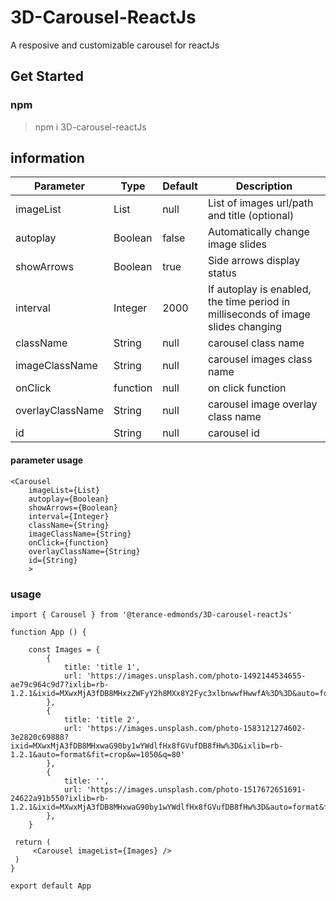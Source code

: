 # 3D-Carousel-ReactJs

A resposive and customizable carousel for reactJs

## Get Started

### npm
> npm i 3D-carousel-reactJs

## information

| Parameter        | Type     | Default | Description                                                                      |
|------------------|----------|---------|----------------------------------------------------------------------------------|
| imageList        | List     | null    | List of images url/path and title (optional)                                     |
| autoplay         | Boolean  | false   | Automatically change image slides                                                |
| showArrows       | Boolean  | true    | Side arrows display status                                                       |
| interval         | Integer  | 2000    | If autoplay is enabled, the time period in milliseconds of image slides changing |
| className        | String   | null    | carousel class name                                                              |
| imageClassName   | String   | null    | carousel images class name                                                       |
| onClick          | function | null    | on click function                                                                |
| overlayClassName | String   | null    | carousel image overlay class name                                                |
| id               | String   | null    | carousel id                                                                      |

#### parameter usage
    <Carousel 
        imageList={List}
        autoplay={Boolean}
        showArrows={Boolean}
        interval={Integer}
        className={String}
        imageClassName={String}
        onClick={function}
        overlayClassName={String}
        id={String}
        >


### usage
    import { Carousel } from '@terance-edmonds/3D-carousel-reactJs'

    function App () {

        const Images = {
            {
                title: 'title 1',
                url: 'https://images.unsplash.com/photo-1492144534655-ae79c964c9d7?ixlib=rb-1.2.1&ixid=MXwxMjA3fDB8MHxzZWFyY2h8MXx8Y2Fyc3xlbnwwfHwwfA%3D%3D&auto=format&fit=crop&w=500&q=60'
            },
            {
                title: 'title 2',
                url: 'https://images.unsplash.com/photo-1583121274602-3e2820c69888?ixid=MXwxMjA3fDB8MHxwaG90by1wYWdlfHx8fGVufDB8fHw%3D&ixlib=rb-1.2.1&auto=format&fit=crop&w=1050&q=80'
            },
            {
                title: '',
                url: 'https://images.unsplash.com/photo-1517672651691-24622a91b550?ixlib=rb-1.2.1&ixid=MXwxMjA3fDB8MHxwaG90by1wYWdlfHx8fGVufDB8fHw%3D&auto=format&fit=crop&w=1189&q=80'
            },
        }

     return (
         <Carousel imageList={Images} />
     )   
    }

    export default App